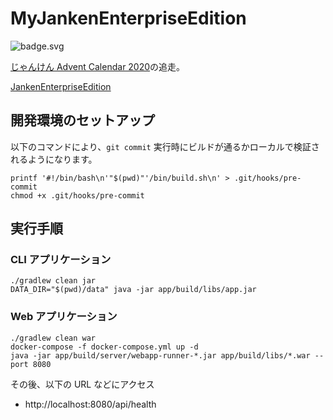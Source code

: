 # MyJankenEnterpriseEdition

![badge.svg](https://github.com/marchin1989/MyJankenEnterpriseEdition/workflows/workflow/badge.svg)

[じゃんけん Advent Calendar 2020](https://qiita.com/advent-calendar/2020/janken)の追走。

[JankenEnterpriseEdition](https://github.com/os1ma/JankenEnterpriseEdition)

## 開発環境のセットアップ

以下のコマンドにより、`git commit` 実行時にビルドが通るかローカルで検証されるようになります。

```shell
printf '#!/bin/bash\n'"$(pwd)"'/bin/build.sh\n' > .git/hooks/pre-commit
chmod +x .git/hooks/pre-commit
```

## 実行手順

### CLI アプリケーション

```shell
./gradlew clean jar
DATA_DIR="$(pwd)/data" java -jar app/build/libs/app.jar
```

### Web アプリケーション

```shell
./gradlew clean war
docker-compose -f docker-compose.yml up -d
java -jar app/build/server/webapp-runner-*.jar app/build/libs/*.war --port 8080
```

その後、以下の URL などにアクセス

- http://localhost:8080/api/health
